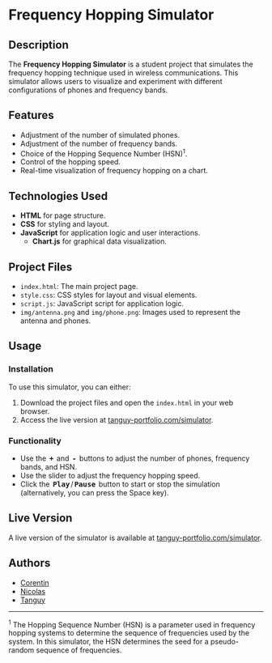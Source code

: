 <style>
    control {
        padding: 0 2px;
        font-family: monospace;
        font-weight: bold;
    }
</style>

# Frequency Hopping Simulator

## Description

The **Frequency Hopping Simulator** is a student project that simulates the frequency hopping technique used in wireless
communications. This simulator allows users to visualize and experiment with different configurations of phones and
frequency bands.

## Features

- Adjustment of the number of simulated phones.
- Adjustment of the number of frequency bands.
- Choice of the Hopping Sequence Number (HSN)<sup>1</sup>.
- Control of the hopping speed.
- Real-time visualization of frequency hopping on a chart.

## Technologies Used

- **HTML** for page structure.
- **CSS** for styling and layout.
- **JavaScript** for application logic and user interactions.
    - **Chart.js** for graphical data visualization.

## Project Files

- `index.html`: The main project page.
- `style.css`: CSS styles for layout and visual elements.
- `script.js`: JavaScript script for application logic.
- `img/antenna.png` and `img/phone.png`: Images used to represent the antenna and phones.

## Usage

### Installation

To use this simulator, you can either:

1. Download the project files and open the `index.html` in your web browser.
2. Access the live version at [tanguy-portfolio.com/simulator](https://tanguy-portfolio.com/simulator).

### Functionality

- Use the <control>+</control> and <control>-</control> buttons to adjust the number of phones, frequency bands, and
  HSN.
- Use the slider to adjust the frequency hopping speed.
- Click the <control>Play</control>/<control>Pause</control> button to start or stop the simulation (alternatively, you
  can press the Space key).

## Live Version

A live version of the simulator is available
at [tanguy-portfolio.com/simulator](https://tanguy-portfolio.com/simulator).

## Authors

- [Corentin](https://github.com/cocoutbm)
- [Nicolas](https://github.com/nic0c0)
- [Tanguy](https://github.com/Eseltwift)

---

<sup>1</sup> The Hopping Sequence Number (HSN) is a parameter used in frequency hopping systems to determine the
sequence of frequencies used by the system. In this simulator, the HSN determines the seed for a pseudo-random sequence
of frequencies.